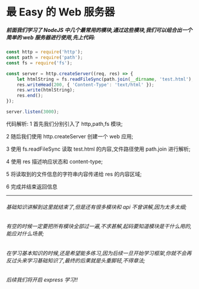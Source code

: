 # 最 Easy 的 Web 服务器

##### 前面我们学习了 NodeJS 中几个最常用的模块,通过这些模块,我们可以组合出一个简单的 web 服务器进行使用,先上代码:

```Javascript {.line-numbers}
const http = require('http');
const path = require('path');
const fs = require('fs');

const server = http.createServer((req, res) => {
    let htmlString = fs.readFileSync(path.join(__dirname, 'test.html'), 'utf8');
    res.writeHead(200, { 'Content-Type': 'text/html' });
    res.write(htmlString);
    res.end();
});

server.listen(3000);
```

代码解析:
1 首先我们分别引入了 http,path,fs 模块;

2 随后我们使用 http.createServer 创建一个 web 应用;

3 使用 fs.readFileSync 读取 test.html 的内容,文件路径使用 path.join 进行解析;

4 使用 res 描述响应状态和 content-type;

5 将读取到的文件信息的字符串内容传递给 res 的内容区域;

6 完成并结束返回信息

---

###### 基础知识讲解到这里就结束了,但是还有很多模块和 api 不曾讲解,因为太多太细;

###### 有空的时候一定要把所有模块全部过一遍,不求甚解,起码要知道模块是干什么用的,能应对什么场景;

###### 在学习基本知识的时候,还是希望能多练习,因为后续一旦开始学习框架,你就不会再反过头来学习基础知识了,最终的后果就是头重脚轻,不得章法;

###### 后续我们将开启 express 学习!!
